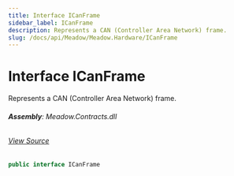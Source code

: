 ```yaml
---
title: Interface ICanFrame
sidebar_label: ICanFrame
description: Represents a CAN (Controller Area Network) frame.
slug: /docs/api/Meadow/Meadow.Hardware/ICanFrame
---
```

# Interface ICanFrame
Represents a CAN (Controller Area Network) frame.

###### **Assembly**: Meadow.Contracts.dll
###### [View Source](https://github.com/WildernessLabs/Meadow.Contracts.git/blob/develop/Source/Meadow.Contracts/Hardware/Contracts/PortsAndBuses/CAN/ICanFrame.cs#L6)
```csharp title="Declaration"
public interface ICanFrame
```
